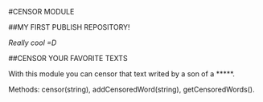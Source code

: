 #CENSOR MODULE

##MY FIRST PUBLISH REPOSITORY!

*Really cool =D*

##CENSOR YOUR FAVORITE TEXTS

With this module you can censor that text writed by a son of a *****.

Methods: censor(string), addCensoredWord(string), getCensoredWords().